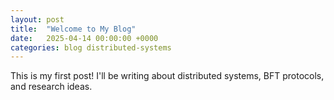 ```yaml
---
layout: post
title:  "Welcome to My Blog"
date:   2025-04-14 00:00:00 +0000
categories: blog distributed-systems
---
```


This is my first post! I'll be writing about distributed systems, BFT protocols, and research ideas.
